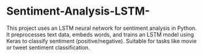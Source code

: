 # Sentiment-Analysis-LSTM-
This project uses an LSTM neural network for sentiment analysis in Python. It preprocesses text data, embeds words, and trains an LSTM model using Keras to classify sentiment (positive/negative). Suitable for tasks like movie or tweet sentiment classification.
